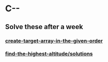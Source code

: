 # C--

## Solve these after a week

### [create-target-array-in-the-given-order](https://leetcode.com/problems/create-target-array-in-the-given-order/)

### [find-the-highest-altitude/solutions](https://leetcode.com/problems/find-the-highest-altitude/solutions/)

## []()
